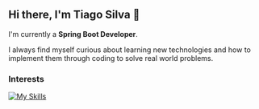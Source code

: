 ## Hi there, I'm Tiago Silva 👋

I'm currently a <b>Spring Boot Developer</b>.

I always find myself curious about learning new technologies and how to implement them through coding to solve real world problems.

### Interests
[![My Skills](https://skillicons.dev/icons?i=java,spring,mysql,postgresql,docker,git,aws)](https://skillicons.dev)


